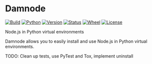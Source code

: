 # Damnode

[![Build](https://travis-ci.org/bachew/damnode.svg?branch=master)](https://travis-ci.org/bachew/damnode)
[![Python](https://img.shields.io/pypi/pyversions/damnode.svg)]()
[![Version](https://img.shields.io/pypi/v/damnode.svg)]()
[![Status](https://img.shields.io/pypi/status/damnode.svg)]()
[![Wheel](https://img.shields.io/pypi/wheel/damnode.svg)]()
[![License](https://img.shields.io/pypi/l/damnode.svg)]()

Node.js in Python virtual environments

Damnode allows you to easily install and use Node.js in Python virtual environments.

TODO: Clean up tests, use PyTest and Tox, implement uninstall
